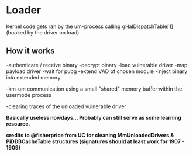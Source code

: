 # Loader
Kernel code gets ran by the um-process calling gHalDispatchTable[1] (hooked by the driver on load)



## How it works
  -authenticate / receive binary
  -decrypt binary
  -load vulnerable driver
  -map payload driver
  -wait for pubg
  -extend VAD of chosen module
  -inject binary into extended memory
  
  -km-um communication using a small "shared" memory buffer within the usermode process
  
  -clearing traces of the unloaded vulnerable driver
  
  

**Basically useless nowdays... Probably can still serve as some learning resource.**

**credits to @fisherprice from UC for cleaning MmUnloadedDrivers & PiDDBCacheTable structures (signatures should at least work for 1907 - 1909)**
